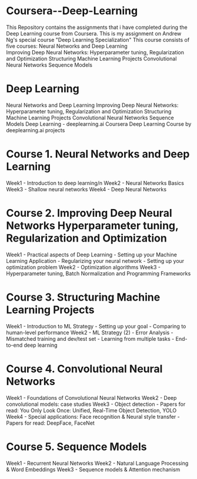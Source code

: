 # Coursera--Deep-Learning
This Repository contains the assignments that i have completed during the Deep Learning course from Coursera.
This is my assignment on Andrew Ng's special course "Deep Learning Specialization" This course consists of five courses:
Neural Networks and Deep Learning  
Improving Deep Neural Networks: Hyperparameter tuning, Regularization and Optimization
Structuring Machine Learning Projects
Convolutional Neural Networks
Sequence Models

# Deep Learning
 Neural Networks and Deep Learning
 Improving Deep Neural Networks: Hyperparameter tuning, Regularization and Optimization
 Structuring Machine Learning Projects
 Convolutional Neural Networks
 Sequence Models
 Deep Learning - deeplearning.ai
 Coursera Deep Learning Course by deeplearning.ai projects

# Course 1. Neural Networks and Deep Learning
Week1 - Introduction to deep learning/n
Week2 - Neural Networks Basics
Week3 - Shallow neural networks
Week4 - Deep Neural Networks

# Course 2. Improving Deep Neural Networks Hyperparameter tuning, Regularization and Optimization
Week1 - Practical aspects of Deep Learning - Setting up your Machine Learning Application - Regularizing your neural network - Setting up your optimization problem
Week2 - Optimization algorithms
Week3 - Hyperparameter tuning, Batch Normalization and Programming Frameworks

# Course 3. Structuring Machine Learning Projects
Week1 - Introduction to ML Strategy - Setting up your goal - Comparing to human-level performance
Week2 - ML Strategy (2) - Error Analysis - Mismatched training and dev/test set - Learning from multiple tasks - End-to-end deep learning
# Course 4. Convolutional Neural Networks
Week1 - Foundations of Convolutional Neural Networks
Week2 - Deep convolutional models: case studies
Week3 - Object detection - Papers for read: You Only Look Once: Unified, Real-Time Object Detection, YOLO
Week4 - Special applications: Face recognition & Neural style transfer - Papers for read: DeepFace, FaceNet

# Course 5. Sequence Models
Week1 - Recurrent Neural Networks
Week2 - Natural Language Processing & Word Embeddings
Week3 - Sequence models & Attention mechanism
